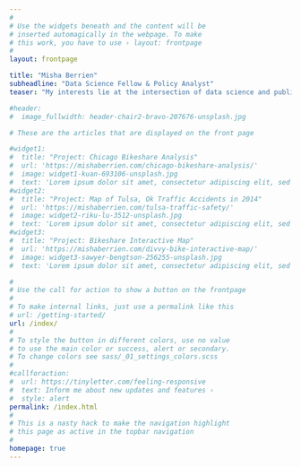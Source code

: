 ```yaml
---
#
# Use the widgets beneath and the content will be
# inserted automagically in the webpage. To make
# this work, you have to use › layout: frontpage
#
layout: frontpage

title: "Misha Berrien"
subheadline: "Data Science Fellow & Policy Analyst"
teaser: "My interests lie at the intersection of data science and public policy. My goal is to ensure that public sector organizations are able to take advantage of the data science techniques that are now so common in private sector companies. I am currently completing a fully-funded Data Science Fellowship at the Flatiron School in Washington D.C. My blog focuses on personal projects and data visualization."

#header:
#  image_fullwidth: header-chair2-bravo-207676-unsplash.jpg

# These are the articles that are displayed on the front page

#widget1:
#  title: "Project: Chicago Bikeshare Analysis"
#  url: 'https://mishaberrien.com/chicago-bikeshare-analysis/'
#  image: widget1-kuan-693106-unsplash.jpg
#  text: 'Lorem ipsum dolor sit amet, consectetur adipiscing elit, sed do eiusmod tempor incididunt ut labore et dolore magna aliqua. Ut enim ad minim veniam, quis nostrud exercitation ullamco laboris nisi ut aliquip ex ea commodo consequat.'
#widget2:
#  title: "Project: Map of Tulsa, Ok Traffic Accidents in 2014"
#  url: 'https://mishaberrien.com/tulsa-traffic-safety/'
#  image: widget2-riku-lu-3512-unsplash.jpg
#  text: 'Lorem ipsum dolor sit amet, consectetur adipiscing elit, sed do eiusmod tempor incididunt ut labore et dolore magna aliqua. Ut enim ad minim veniam, quis nostrud exercitation ullamco laboris nisi ut aliquip ex ea commodo consequat.'
#widget3:
#  title: "Project: Bikeshare Interactive Map"
#  url: 'https://mishaberrien.com/divvy-bike-interactive-map/'
#  image: widget3-sawyer-bengtson-256255-unsplash.jpg
#  text: 'Lorem ipsum dolor sit amet, consectetur adipiscing elit, sed do eiusmod tempor incididunt ut labore et dolore magna aliqua. Ut enim ad minim veniam, quis nostrud exercitation ullamco laboris nisi ut aliquip ex ea commodo consequat.'

#
# Use the call for action to show a button on the frontpage
#
# To make internal links, just use a permalink like this
# url: /getting-started/
url: /index/
#
# To style the button in different colors, use no value
# to use the main color or success, alert or secondary.
# To change colors see sass/_01_settings_colors.scss
#
#callforaction:
#  url: https://tinyletter.com/feeling-responsive
#  text: Inform me about new updates and features ›
#  style: alert
permalink: /index.html
#
# This is a nasty hack to make the navigation highlight
# this page as active in the topbar navigation
#
homepage: true
---
```


<!-- <div id="videoModal" class="reveal-modal large" data-reveal="">
  <div class="flex-video widescreen vimeo" style="display: block;">
    <iframe width="1280" height="720" src="https://www.youtube.com/embed/3b5zCFSmVvU" frameborder="0" allowfullscreen></iframe>
  </div>
  <a class="close-reveal-modal">&#215;</a>
</div> -->

